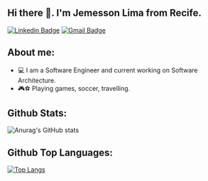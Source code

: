 ## Hi there 👋. I'm Jemesson Lima from Recife.
[![Linkedin Badge](https://img.shields.io/badge/-Jemesson%20Lima-6633cc?style=flat-square&logo=Linkedin&logoColor=white&link=https://www.linkedin.com/in/jemessonlima/)](https://www.linkedin.com/in/jemessonlima)
[![Gmail Badge](https://img.shields.io/badge/-jemessonlima%40gmail.com-6633cc?style=flat-square&logo=Gmail&logoColor=white&link=mailto:jemessonlima@gmail.com)](mailto:jemessonlima@gmail.com)

## About me:
- 💻 I am a Software Engineer and current working on Software Architecture.
- 🎮⚽ Playing games, soccer, travelling.

## Github Stats:
![Anurag's GitHub stats](https://github-readme-stats.vercel.app/api?username=Jemesson&show_icons=true&theme=tokyonight)

## Github Top Languages:
[![Top Langs](https://github-readme-stats.vercel.app/api/top-langs/?username=Jemesson&theme=tokyonight)](https://github.com/anuraghazra/github-readme-stats)


